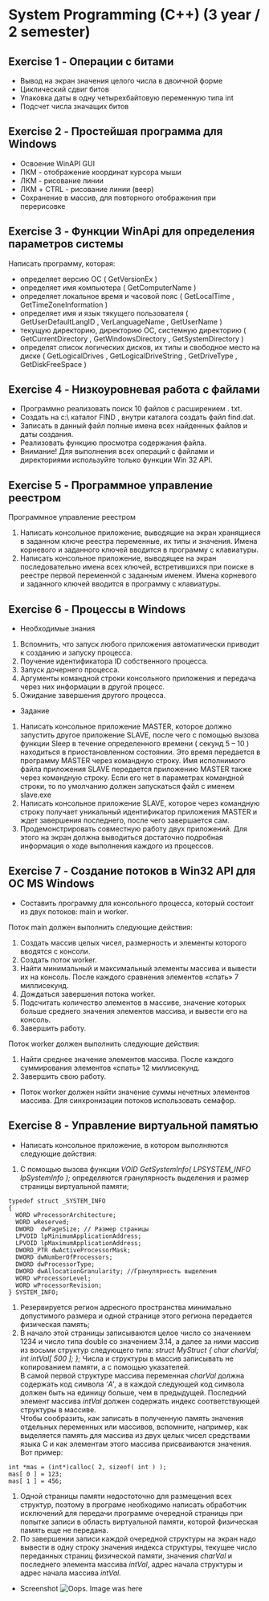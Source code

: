 # System Programming (C++) (3 year / 2 semester)

## Exercise 1 - Операции с битами

* Вывод на экран значения целого числа в двоичной форме
* Циклический сдвиг битов
* Упаковка даты в одну четырехбайтовую переменную типа int
* Подсчет числа значащих битов

## Exercise 2 - Простейшая программа для Windows

* Освоение WinAPI GUI
* ПКМ - отображение координат курсора мыши
* ЛКМ - рисование линии
* ЛКМ + CTRL - рисование линии (веер)
* Сохранение в массив, для повторного отображения при перерисовке

## Exercise 3 - Функции WinApi для определения параметров системы

Написать программу, которая:

* определяет версию ОС ( GetVersionEx )
* определяет имя компьютера ( GetComputerName )
* определяет локальное время и часовой пояс ( GetLocalTime , GetTimeZoneInformation )
* определяет имя и язык тякущего пользователя ( GetUserDefaultLangID , VerLanguageName , GetUserName )
* текущую директорию, директорию ОС, системную директорию ( GetCurrentDirectory , GetWindowsDirectory , GetSystemDirectory )
* определят список логических дисков, их типы и свободное место на диске ( GetLogicalDrives , GetLogicalDriveString , GetDriveType , GetDiskFreeSpace )


## Exercise 4 - Низкоуровневая работа с файлами

* Программно реализовать поиск 10 файлов с расширением . txt.
* Создать на с:\ каталог FIND , внутри каталога создать файл find.dat.
* Записать в данный файл полные имена всех найденных файлов и даты создания.
* Реализовать функцию просмотра содержания файла.
* Внимание! Для выполнения всех операций с файлами и директориями используйте только функции Win 32 API.

## Exercise 5 - Программное управление реестром

Программное управление реестром
1. Написать консольное приложение, выводящие на экран хранящиеся в заданном ключе реестра переменные, их типы и значения. Имена корневого и заданного ключей вводится в программу с клавиатуры.
1. Написать консольное приложение, выводящее на экран последовательно имена всех ключей, встретившихся при поиске в реестре первой переменной с заданным именем. Имена корневого и заданного ключей вводится в программу с клавиатуры.

## Exercise 6 - Процессы в Windows

* Необходимые знания
1. Вспомнить, что запуск любого приложения автоматически приводит к созданию и запуску процесса.
1. Поучение идентификатора ID собственного процесса.
1. Запуск дочернего процесса.
1. Аргументы командной строки консольного приложения и передача через них информации в другой процесс.
1. Ожидание завершения другого процесса.

* Задание
1. Написать консольное приложение MASTER, которое должно запустить другое приложение SLAVE, после чего с помощью вызова функции Sleep в течение определенного времени ( секунд 5 – 10 ) находиться в приостановленном состоянии. Это время передается в программу MASTER через командную строку.
Имя исполнимого файла приложения SLAVE передается приложению MASTER также через командную строку. Если его нет в параметрах командной строки, то по умолчанию должен запускаться файл с именем slave.exe
1. Написать консольное приложение SLAVE, которое через командную строку получает уникальный идентификатор приложения MASTER и ждет завершения последнего, после чего завершается сам.
1. Продемонстрировать совместную работу двух приложений. Для этого на экран должна выводиться достаточно подробная информация о ходе выполнения каждого из процессов.

## Exercise 7 - Создание потоков в Win32 API для ОС MS Windows

* Составить программу для консольного процесса, который состоит из двух потоков: main и worker.

Поток main должен выполнить следующие действия:
1. Создать массив целых чисел, размерность и элементы которого вводятся с консоли.
1. Создать поток worker.
1. Найти минимальный и максимальный элементы массива и вывести их на консоль. После каждого сравнения элементов «спать» 7 миллисекунд.
1. Дождаться завершения потока worker.
1. Подсчитать количество элементов в массиве, значение которых больше среднего значения элементов массива, и вывести его на консоль.
1. Завершить работу.

Поток worker должен выполнить следующие действия:
1. Найти среднее значение элементов массива. После каждого суммирования элементов «спать» 12 миллисекунд.
1. Завершить свою работу.

* Поток worker должен найти значение суммы нечетных элементов массива. Для синхронизации потоков использовать семафор.

## Exercise 8 - Управление виртуальной памятью

* Написать консольное приложение, в котором выполняются следующие действия:
1. С помощью вызова функции *VOID GetSystemInfo( LPSYSTEM_INFO lpSystemInfo );* определяются гранулярность выделения и размер страницы виртуальной памяти;
```
typedef struct _SYSTEM_INFO
{
  WORD wProcessorArchitecture;
  WORD wReserved;
  DWORD  dwPageSize; // Размер страницы
  LPVOID lpMinimumApplicationAddress;
  LPVOID lpMaximumApplicationAddress;
  DWORD_PTR dwActiveProcessorMask;
  DWORD dwNumberOfProcessors;
  DWORD dwProcessorType;
  DWORD dwAllocationGranularity; //Гранулярность выделения
  WORD wProcessorLevel;
  WORD wProcessorRevision;
} SYSTEM_INFO;
```
1. Резервируется регион адресного пространства минимально допустимого размера и одной странице этого региона передается физическая память;
1. В начало этой страницы записываются целое число со значением 1234 и число типа double со значением 3.14, а далее за ними массив из восьми структур следующего типа: *struct MyStruct { char charVal; int intVal[ 500 ]; };* Числа и структуры в массив записывать не копированием памяти, а с помощью указателей.  
В самой первой структуре массива переменная *charVal* должна содержать код символа *‘A’*, а в каждой следующей код символа должен быть на единицу больше, чем в предыдущей. Последний элемент массива *intVal* должен содержать индекс соответствующей структуры в массиве.  
Чтобы сообразить, как записать в полученную память значения отдельных переменных или массивов, вспомните, например, как выделяется память для массива из двух целых чисел средствами языка С и как элементам этого массива присваиваются значения. Вот пример:
```
int *mas = (int*)calloc( 2, sizeof( int ) );
mas[ 0 ] = 123;
mas[ 1 ] = 456;
```
1. Одной страницы памяти недостоточно для размещения всех структур, поэтому в програме необходимо написать обработчик исключений для передачи программе очередной страницы при попытке записи в область виртуальной памяти, которой физическая память еще не передана.
1. По завершении записи каждой очередной структуры на экран надо вывести в одну строку значения индекса структуры, текущее число переданных страниц физической памяти, значения *charVal* и последнего элемента массива *intVal*, адрес начала структуры и адрес начала массива *intVal.*
  
* Screenshot
![Oops. Image was here](https://github.com/DV1X3R/tti-computer-science/tree/master/III.%20Third%20Year/cpp-system-programming/screenshot.png)
